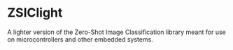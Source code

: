 # ZSIClight

A lighter version of the Zero-Shot Image Classification library meant for use on microcontrollers and other embedded systems.



